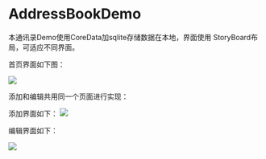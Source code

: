 # AddressBookDemo
本通讯录Demo使用CoreData加sqlite存储数据在本地，界面使用 StoryBoard布局，可适应不同界面。

首页界面如下图：

![](https://github.com/xlixiang/AddressBookDemo/IntroduceImage/firstpage.png)

添加和编辑共用同一个页面进行实现：

添加界面如下：
![](https://github.com/xlixiang/AddressBookDemo/IntroduceImage/addPage.png)

编辑界面如下：

![](https://github.com/xlixiang/AddressBookDemo/IntroduceImage/editPage.png)